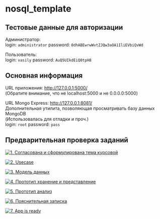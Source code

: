 # nosql_template

## Тестовые данные для авторизации
Администратор: <br>
login: `administrator`
password: `0dhABEwrwWvtZJQw3aOA1IliEVbiQvWd`

Пользователь: <br>
login: `vasily`
password: `AuQ5UIkdEiQ0tpH8`

## Основная информация
URL приложения: http://127.0.0.1:5000/ 
<br> (Обратите внимание, что не localhost:5000 и не 0.0.0.0:5000)

URL Mongo Express: http://127.0.0.1:8081/ 
<br> Дополнительная утилита, позволяющая просматривать базу данных MongoDB
<br> (Использовалась для отладки и проч.)
<br> login: `root` password: `pass`

## Предварительная проверка заданий

<a href=" ./../../../actions/workflows/1_helloworld.yml" >![1. Согласована и сформулирована тема курсовой]( ./../../actions/workflows/1_helloworld.yml/badge.svg)</a>

<a href=" ./../../../actions/workflows/2_usecase.yml" >![2. Usecase]( ./../../actions/workflows/2_usecase.yml/badge.svg)</a>

<a href=" ./../../../actions/workflows/3_data_model.yml" >![3. Модель данных]( ./../../actions/workflows/3_data_model.yml/badge.svg)</a>

<a href=" ./../../../actions/workflows/4_prototype_store_and_view.yml" >![4. Прототип хранение и представление]( ./../../actions/workflows/4_prototype_store_and_view.yml/badge.svg)</a>

<a href=" ./../../../actions/workflows/5_prototype_analysis.yml" >![5. Прототип анализ]( ./../../actions/workflows/5_prototype_analysis.yml/badge.svg)</a> 

<a href=" ./../../../actions/workflows/6_report.yml" >![6. Пояснительная записка]( ./../../actions/workflows/6_report.yml/badge.svg)</a>

<a href=" ./../../../actions/workflows/7_app_is_ready.yml" >![7. App is ready]( ./../../actions/workflows/7_app_is_ready.yml/badge.svg)</a>